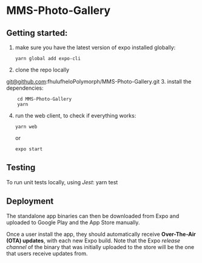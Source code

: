 # MMS-Photo-Gallery

## Getting started:

1.  make sure you have the latest version of expo installed globally:

        yarn global add expo-cli

2.  clone the repo locally

git@github.com:fhulufheloPolymorph/MMS-Photo-Gallery.git
3.  install the dependencies:

        cd MMS-Photo-Gallery
        yarn

4.  run the web client, to check if everything works:

        yarn web

    or

        expo start

## Testing

To run unit tests locally, using _Jest_:
yarn test

## Deployment

The standalone app binaries can then be downloaded from Expo and uploaded to Google Play and the App Store manually.

Once a user install the app, they should automatically receive **Over-The-Air (OTA) updates**, with each new Expo build. Note that the Expo _release channel_ of the binary that was initially uploaded to the store will be the one that users receive updates from.
